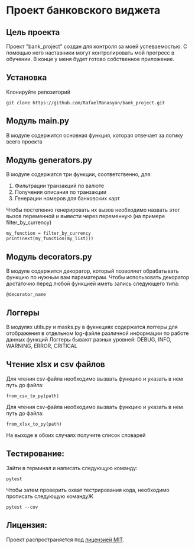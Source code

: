 # Проект банковского виджета
## Цель проекта
Проект "bank_project" создан для контроля за моей успеваемостью.
С помощью него наставники могут контролировать мой прогресс в обучении.
В конце у меня будет готово собственное приложение.
## Установка
Клонируйте репозиторий
```
git clone https://github.com/RafaelManasyan/bank_project.git
```
## Модуль main.py
В модуле содержится основная функция, которая отвечает за логику всего проекта
## Модуль generators.py
В модуле содержатся три функции, соответственно, для:
1. Фильтрации транзакций по валюте
2. Получения описания по транзакции
3. Генерации номеров для банковских карт

Чтобы постепенно генерировать их вызов необходимо назвать этот вызов переменной и вывести через переменную (на примере filter_by_currency)
```
my_function = filter_by_currency
print(next(my_function(my_list)))
```
## Модуль decorators.py
В модуле содержится декоратор, который позволяет обрабатывать функцию по нужным вам параматерам.
Чтобы использовать декоратор достаточно перед любой функцией иметь запись следующего типа:
```
@decorator_name
```
## Логгеры
В модулях utils.py и masks.py в фукнкциях содержатся логгеры для отображения в отдельном log-файле различной информации по работе данных функций
Логгеры бывают разных уровней: DEBUG, INFO, WARNING, ERROR, CRITICAL
## Чтение xlsx и csv файлов
Для чтения csv-файла необходимо вызвать функцию и указать в нем путь до файла:
```
from_csv_to_py(path)
```
Для чтения csv-файла необходимо вызвать функцию и указать в нем путь до файла:
```
from_xlsx_to_py(path)
```
На выходе в обоих случаях получите список словарей
## Тестирование:
Зайти в терминал и написать следующую команду:
```
pytest
```
Чтобы затем проверить охват тестрирования кода, необходимо прописать следующую командуЖ
```
pytest --cov
```
## Лицензия:
Проект распространяется под [лицензией MIT](LICENSE).
